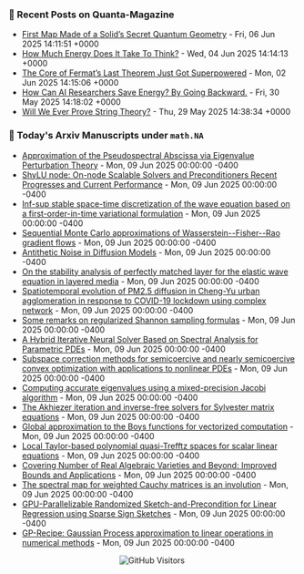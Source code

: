 ### 📝 Recent Posts on Quanta-Magazine
<!-- quanta starts -->
* <a href="https://www.quantamagazine.org/first-map-made-of-a-solids-secret-quantum-geometry-20250606/">First Map Made of a Solid’s Secret Quantum Geometry</a> - Fri, 06 Jun 2025 14:11:51 +0000
* <a href="https://www.quantamagazine.org/how-much-energy-does-it-take-to-think-20250604/">How Much Energy Does It Take To Think?</a> - Wed, 04 Jun 2025 14:14:13 +0000
* <a href="https://www.quantamagazine.org/the-core-of-fermats-last-theorem-just-got-superpowered-20250602/">The Core of Fermat’s Last Theorem Just Got Superpowered</a> - Mon, 02 Jun 2025 14:15:06 +0000
* <a href="https://www.quantamagazine.org/how-can-ai-researchers-save-energy-by-going-backward-20250530/">How Can AI Researchers Save Energy? By Going Backward.</a> - Fri, 30 May 2025 14:18:02 +0000
* <a href="https://www.quantamagazine.org/will-we-ever-prove-string-theory-20250529/">Will We Ever Prove String Theory?</a> - Thu, 29 May 2025 14:38:34 +0000
<!-- quanta ends -->


### 📝 Today's Arxiv Manuscripts under ``math.NA``
<!-- arxiv-math-na starts -->
* <a href="https://arxiv.org/abs/2506.05535">Approximation of the Pseudospectral Abscissa via Eigenvalue Perturbation Theory</a> - Mon, 09 Jun 2025 00:00:00 -0400
* <a href="https://arxiv.org/abs/2506.05793">ShyLU node: On-node Scalable Solvers and Preconditioners Recent Progresses and Current Performance</a> - Mon, 09 Jun 2025 00:00:00 -0400
* <a href="https://arxiv.org/abs/2506.05886">Inf-sup stable space-time discretization of the wave equation based on a first-order-in-time variational formulation</a> - Mon, 09 Jun 2025 00:00:00 -0400
* <a href="https://arxiv.org/abs/2506.05905">Sequential Monte Carlo approximations of Wasserstein--Fisher--Rao gradient flows</a> - Mon, 09 Jun 2025 00:00:00 -0400
* <a href="https://arxiv.org/abs/2506.06185">Antithetic Noise in Diffusion Models</a> - Mon, 09 Jun 2025 00:00:00 -0400
* <a href="https://arxiv.org/abs/2210.00229">On the stability analysis of perfectly matched layer for the elastic wave equation in layered media</a> - Mon, 09 Jun 2025 00:00:00 -0400
* <a href="https://arxiv.org/abs/2406.01502">Spatiotemporal evolution of PM2.5 diffusion in Cheng-Yu urban agglomeration in response to COVID-19 lockdown using complex network</a> - Mon, 09 Jun 2025 00:00:00 -0400
* <a href="https://arxiv.org/abs/2407.16401">Some remarks on regularized Shannon sampling formulas</a> - Mon, 09 Jun 2025 00:00:00 -0400
* <a href="https://arxiv.org/abs/2408.08540">A Hybrid Iterative Neural Solver Based on Spectral Analysis for Parametric PDEs</a> - Mon, 09 Jun 2025 00:00:00 -0400
* <a href="https://arxiv.org/abs/2412.17318">Subspace correction methods for semicoercive and nearly semicoercive convex optimization with applications to nonlinear PDEs</a> - Mon, 09 Jun 2025 00:00:00 -0400
* <a href="https://arxiv.org/abs/2501.03742">Computing accurate eigenvalues using a mixed-precision Jacobi algorithm</a> - Mon, 09 Jun 2025 00:00:00 -0400
* <a href="https://arxiv.org/abs/2503.17496">The Akhiezer iteration and inverse-free solvers for Sylvester matrix equations</a> - Mon, 09 Jun 2025 00:00:00 -0400
* <a href="https://arxiv.org/abs/2504.07637">Global approximation to the Boys functions for vectorized computation</a> - Mon, 09 Jun 2025 00:00:00 -0400
* <a href="https://arxiv.org/abs/2505.18480">Local Taylor-based polynomial quasi-Trefftz spaces for scalar linear equations</a> - Mon, 09 Jun 2025 00:00:00 -0400
* <a href="https://arxiv.org/abs/2311.05116">Covering Number of Real Algebraic Varieties and Beyond: Improved Bounds and Applications</a> - Mon, 09 Jun 2025 00:00:00 -0400
* <a href="https://arxiv.org/abs/2504.18707">The spectral map for weighted Cauchy matrices is an involution</a> - Mon, 09 Jun 2025 00:00:00 -0400
* <a href="https://arxiv.org/abs/2506.03070">GPU-Parallelizable Randomized Sketch-and-Precondition for Linear Regression using Sparse Sign Sketches</a> - Mon, 09 Jun 2025 00:00:00 -0400
* <a href="https://arxiv.org/abs/2506.03471">GP-Recipe: Gaussian Process approximation to linear operations in numerical methods</a> - Mon, 09 Jun 2025 00:00:00 -0400
<!-- arxiv-math-na ends -->

<div align="center">
  
![GitHub Visitors](https://api.visitorbadge.io/api/visitors?path=https%3A%2F%2Fgithub.com%2Flowrank&label=profile%20views&labelColor=%231e1e2e&countColor=%23cba6f7)



</div>
